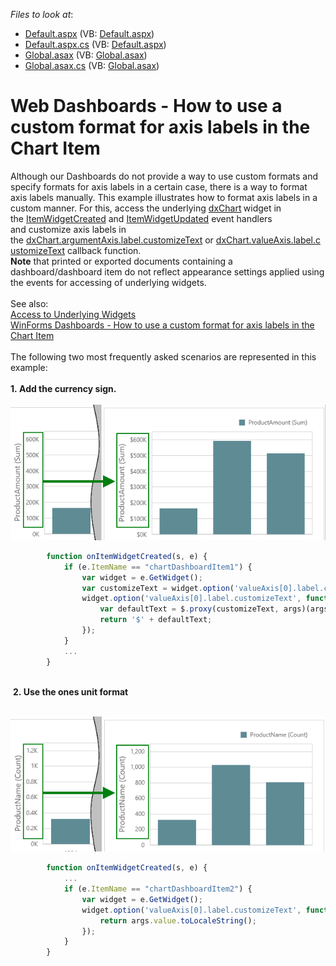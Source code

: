 <!-- default file list -->
*Files to look at*:

* [Default.aspx](./CS/ScaleCustomFormat/Default.aspx) (VB: [Default.aspx](./VB/ScaleCustomFormat/Default.aspx))
* [Default.aspx.cs](./CS/ScaleCustomFormat/Default.aspx.cs) (VB: [Default.aspx](./VB/ScaleCustomFormat/Default.aspx))
* [Global.asax](./CS/ScaleCustomFormat/Global.asax) (VB: [Global.asax](./VB/ScaleCustomFormat/Global.asax))
* [Global.asax.cs](./CS/ScaleCustomFormat/Global.asax.cs) (VB: [Global.asax](./VB/ScaleCustomFormat/Global.asax))
<!-- default file list end -->
# Web Dashboards - How to use a custom format for axis labels in the Chart Item


<p>Although our Dashboards do not provide a way to use custom formats and specify formats for axis labels in a certain case, there is a way to format axis labels manually. This example illustrates how to format axis labels in a custom manner. For this, access the underlying <a href="https://js.devexpress.com/Documentation/15_2/ApiReference/Data_Visualization_Widgets/dxChart/">dxChart</a><strong> </strong>widget in the <a href="https://documentation.devexpress.com/Dashboard/DevExpress.DashboardWeb.Scripts.ASPxClientDashboard.ItemWidgetCreated.event">ItemWidgetCreated</a> and <a href="https://documentation.devexpress.com/Dashboard/DevExpress.DashboardWeb.Scripts.ASPxClientDashboard.ItemWidgetUpdated.event">ItemWidgetUpdated</a> event handlers and customize axis labels in the <a href="http://js.devexpress.com/Documentation/ApiReference/Data_Visualization_Widgets/dxChart/Configuration/argumentAxis/label/?version=15_2#customizeText">dxChart.argumentAxis.label.customizeText</a> or <a href="https://js.devexpress.com/Documentation/15_2/ApiReference/Data_Visualization_Widgets/dxChart/Configuration/valueAxis/label/#customizeText">dxChart.valueAxis.label.customizeText</a> callback function.<br><strong>Note</strong> that printed or exported documents containing a dashboard/dashboard item do not reflect appearance settings applied using the events for accessing of underlying widgets.<br><br>See also:  <br><a href="https://documentation.devexpress.com/Dashboard/117573/Building-the-Designer-and-Viewer-Applications/Web-Dashboard/ASP-NET-Dashboard-Control/Access-to-Underlying-Widgets">Access to Underlying Widgets</a><br><a href="https://www.devexpress.com/Support/Center/p/T597204">WinForms Dashboards - How to use a custom format for axis labels in the Chart Item</a><br><br>The following two most frequently asked scenarios are represented in this example:<br><br><strong>1. Add the currency sign.<br><br></strong><img src="https://raw.githubusercontent.com/DevExpress-Examples/web-dashboards-how-to-use-a-custom-format-for-axis-labels-in-the-chart-item-t602710/17.1.3+/media/389e50f8-6512-47bb-b8e1-b2a28638b98e.png"></p>

```js
        function onItemWidgetCreated(s, e) {
            if (e.ItemName == "chartDashboardItem1") {
                var widget = e.GetWidget();
                var customizeText = widget.option('valueAxis[0].label.customizeText');
                widget.option('valueAxis[0].label.customizeText', function (args) {
                    var defaultText = $.proxy(customizeText, args)(args);
                    return '$' + defaultText;
                });
            }
            ...            
        }

```

<p><br> <strong>2. Use the ones unit format <br><br></strong></p><p><img src="https://raw.githubusercontent.com/DevExpress-Examples/web-dashboards-how-to-use-a-custom-format-for-axis-labels-in-the-chart-item-t602710/17.1.3+/media/c087f566-4b9b-4c65-bbca-3055e191a1f0.png"></p>

```js
        function onItemWidgetCreated(s, e) {
            ...
            if (e.ItemName == "chartDashboardItem2") {
                var widget = e.GetWidget();
                widget.option('valueAxis[0].label.customizeText', function (args) {
                    return args.value.toLocaleString();
                });
            }
        }
 
```



<br/>


